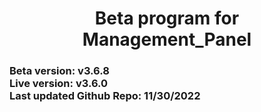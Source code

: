 <h1 align="center">Beta program for Management_Panel</h1>

<h3>
Beta version: v3.6.8<br>
Live version: v3.6.0<br>
Last updated Github Repo: 11/30/2022<br>
</h3>
